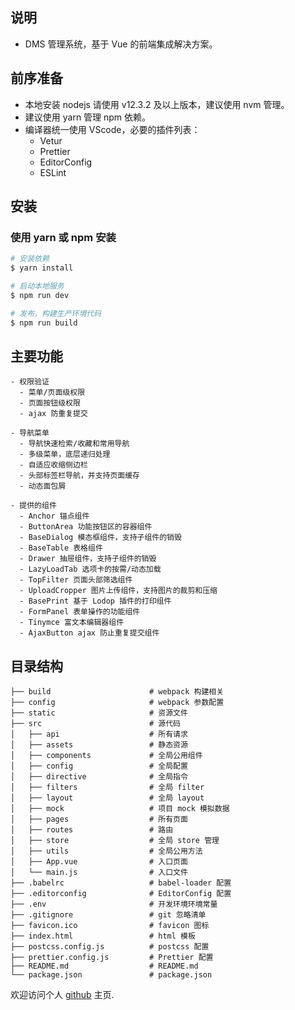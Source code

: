 ## 说明

- DMS 管理系统，基于 Vue 的前端集成解决方案。

## 前序准备

- 本地安装 nodejs 请使用 v12.3.2 及以上版本，建议使用 nvm 管理。
- 建议使用 yarn 管理 npm 依赖。
- 编译器统一使用 VScode，必要的插件列表：
  - Vetur
  - Prettier
  - EditorConfig
  - ESLint

## 安装

### 使用 yarn 或 npm 安装

```bash
# 安装依赖
$ yarn install

# 启动本地服务
$ npm run dev

# 发布，构建生产环境代码
$ npm run build
```

## 主要功能

```
- 权限验证
  - 菜单/页面级权限
  - 页面按钮级权限
  - ajax 防重复提交

- 导航菜单
  - 导航快速检索/收藏和常用导航
  - 多级菜单，底层递归处理
  - 自适应收缩侧边栏
  - 头部标签栏导航，并支持页面缓存
  - 动态面包屑

- 提供的组件
  - Anchor 锚点组件
  - ButtonArea 功能按钮区的容器组件
  - BaseDialog 模态框组件，支持子组件的销毁
  - BaseTable 表格组件
  - Drawer 抽屉组件，支持子组件的销毁
  - LazyLoadTab 选项卡的按需/动态加载
  - TopFilter 页面头部筛选组件
  - UploadCropper 图片上传组件，支持图片的裁剪和压缩
  - BasePrint 基于 Lodop 插件的打印组件
  - FormPanel 表单操作的功能组件
  - Tinymce 富文本编辑器组件
  - AjaxButton ajax 防止重复提交组件
```

## 目录结构

```
├── build                      # webpack 构建相关
├── config                     # webpack 参数配置
├── static                     # 资源文件
├── src                        # 源代码
│   ├── api                    # 所有请求
│   ├── assets                 # 静态资源
│   ├── components             # 全局公用组件
│   ├── config                 # 全局配置
│   ├── directive              # 全局指令
│   ├── filters                # 全局 filter
│   ├── layout                 # 全局 layout
│   ├── mock                   # 项目 mock 模拟数据
│   ├── pages                  # 所有页面
│   ├── routes                 # 路由
│   ├── store                  # 全局 store 管理
│   ├── utils                  # 全局公用方法
│   ├── App.vue                # 入口页面
│   └── main.js                # 入口文件
├── .babelrc                   # babel-loader 配置
├── .editorconfig              # EditorConfig 配置
├── .env                       # 开发环境环境常量
├── .gitignore                 # git 忽略清单
├── favicon.ico                # favicon 图标
├── index.html                 # html 模板
├── postcss.config.js          # postcss 配置
├── prettier.config.js         # Prettier 配置
├── README.md                  # README.md
└── package.json               # package.json
```

欢迎访问个人 [github](https://github.com/jiaozhiye/) 主页.
